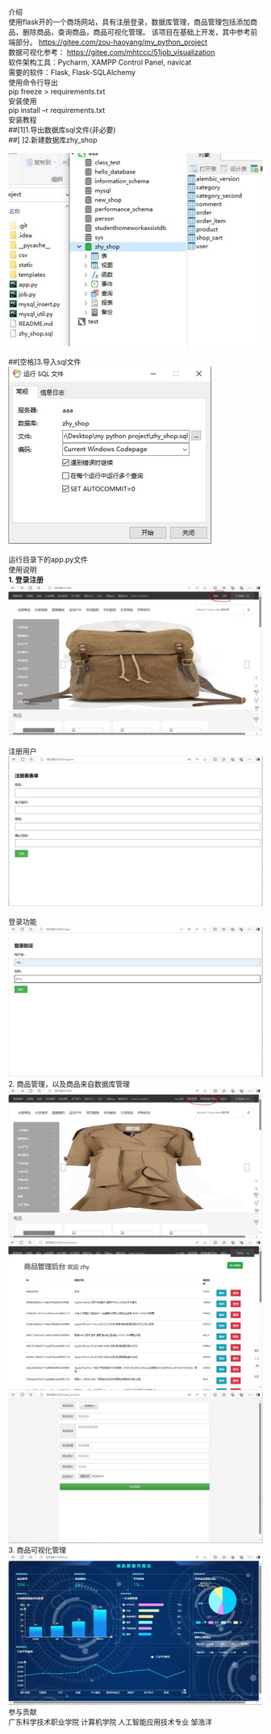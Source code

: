 介绍
<br>
使用flask开的一个商场网站，具有注册登录，数据库管理，商品管理包括添加商品，删除商品，查询商品，商品可视化管理。
该项目在基础上开发，其中参考前端部分。
https://gitee.com/zou-haoyang/my_python_project
<br>
数据可视化参考：
https://gitee.com/mhtccc/51job_visualization
<br>
软件架构工具：Pycharm, XAMPP Control Panel, navicat
<br>
需要的软件：Flask, Flask-SQLAlchemy
<br>
使用命令行导出
<br>
pip freeze > requirements.txt
<br>
安装使用
<br>
pip install –r requirements.txt
<br>
安装教程
<br>
##[1]1.导出数据库sql文件(非必要)
<br>
##[ ]2.新建数据库zhy_shop
<br>  
<img src="static/md_img/1.JPG">
<br>  
##[空格]3.导入sql文件
 <br>
<img src="static/md_img/2.JPG">  
<br>
运行目录下的app.py文件
<br>
使用说明
<br>
**1.	登录注册**
<br>
<img src="static/md_img/5.JPG">  
<br>
注册用户
<br>
<img src="static/md_img/3.JPG">  
<br>
登录功能
<br>
<img src="static/md_img/4.JPG">
<br>
2.	商品管理，以及商品来自数据库管理
<br>
<img src="static/md_img/6.JPG">
<img src="static/md_img/7.JPG">
<img src="static/md_img/8.JPG">
<br>
3.	商品可视化管理
<br>
<img src="static/md_img/9.JPG">
<br>
参与贡献
<br>
广东科学技术职业学院 计算机学院 人工智能应用技术专业 邹浩洋

